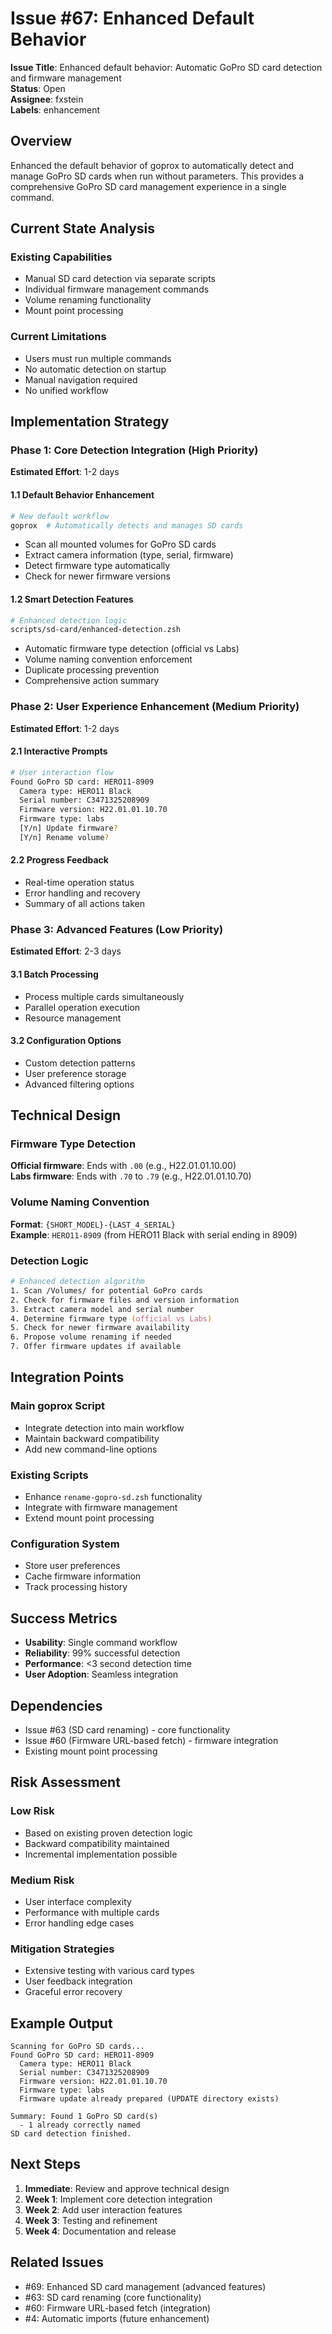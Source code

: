 # Issue #67: Enhanced Default Behavior

**Issue Title**: Enhanced default behavior: Automatic GoPro SD card detection and firmware management  
**Status**: Open  
**Assignee**: fxstein  
**Labels**: enhancement

## Overview

Enhanced the default behavior of goprox to automatically detect and manage GoPro SD cards when run without parameters. This provides a comprehensive GoPro SD card management experience in a single command.

## Current State Analysis

### Existing Capabilities
- Manual SD card detection via separate scripts
- Individual firmware management commands
- Volume renaming functionality
- Mount point processing

### Current Limitations
- Users must run multiple commands
- No automatic detection on startup
- Manual navigation required
- No unified workflow

## Implementation Strategy

### Phase 1: Core Detection Integration (High Priority)
**Estimated Effort**: 1-2 days

#### 1.1 Default Behavior Enhancement
```zsh
# New default workflow
goprox  # Automatically detects and manages SD cards
```
- Scan all mounted volumes for GoPro SD cards
- Extract camera information (type, serial, firmware)
- Detect firmware type automatically
- Check for newer firmware versions

#### 1.2 Smart Detection Features
```zsh
# Enhanced detection logic
scripts/sd-card/enhanced-detection.zsh
```
- Automatic firmware type detection (official vs Labs)
- Volume naming convention enforcement
- Duplicate processing prevention
- Comprehensive action summary

### Phase 2: User Experience Enhancement (Medium Priority)
**Estimated Effort**: 1-2 days

#### 2.1 Interactive Prompts
```zsh
# User interaction flow
Found GoPro SD card: HERO11-8909
  Camera type: HERO11 Black
  Serial number: C3471325208909
  Firmware version: H22.01.01.10.70
  Firmware type: labs
  [Y/n] Update firmware? 
  [Y/n] Rename volume?
```

#### 2.2 Progress Feedback
- Real-time operation status
- Error handling and recovery
- Summary of all actions taken

### Phase 3: Advanced Features (Low Priority)
**Estimated Effort**: 2-3 days

#### 3.1 Batch Processing
- Process multiple cards simultaneously
- Parallel operation execution
- Resource management

#### 3.2 Configuration Options
- Custom detection patterns
- User preference storage
- Advanced filtering options

## Technical Design

### Firmware Type Detection
**Official firmware**: Ends with `.00` (e.g., H22.01.01.10.00)  
**Labs firmware**: Ends with `.70` to `.79` (e.g., H22.01.01.10.70)

### Volume Naming Convention
**Format**: `{SHORT_MODEL}-{LAST_4_SERIAL}`  
**Example**: `HERO11-8909` (from HERO11 Black with serial ending in 8909)

### Detection Logic
```zsh
# Enhanced detection algorithm
1. Scan /Volumes/ for potential GoPro cards
2. Check for firmware files and version information
3. Extract camera model and serial number
4. Determine firmware type (official vs Labs)
5. Check for newer firmware availability
6. Propose volume renaming if needed
7. Offer firmware updates if available
```

## Integration Points

### Main goprox Script
- Integrate detection into main workflow
- Maintain backward compatibility
- Add new command-line options

### Existing Scripts
- Enhance `rename-gopro-sd.zsh` functionality
- Integrate with firmware management
- Extend mount point processing

### Configuration System
- Store user preferences
- Cache firmware information
- Track processing history

## Success Metrics

- **Usability**: Single command workflow
- **Reliability**: 99% successful detection
- **Performance**: <3 second detection time
- **User Adoption**: Seamless integration

## Dependencies

- Issue #63 (SD card renaming) - core functionality
- Issue #60 (Firmware URL-based fetch) - firmware integration
- Existing mount point processing

## Risk Assessment

### Low Risk
- Based on existing proven detection logic
- Backward compatibility maintained
- Incremental implementation possible

### Medium Risk
- User interface complexity
- Performance with multiple cards
- Error handling edge cases

### Mitigation Strategies
- Extensive testing with various card types
- User feedback integration
- Graceful error recovery

## Example Output

```
Scanning for GoPro SD cards...
Found GoPro SD card: HERO11-8909
  Camera type: HERO11 Black
  Serial number: C3471325208909
  Firmware version: H22.01.01.10.70
  Firmware type: labs
  Firmware update already prepared (UPDATE directory exists)

Summary: Found 1 GoPro SD card(s)
  - 1 already correctly named
SD card detection finished.
```

## Next Steps

1. **Immediate**: Review and approve technical design
2. **Week 1**: Implement core detection integration
3. **Week 2**: Add user interaction features
4. **Week 3**: Testing and refinement
5. **Week 4**: Documentation and release

## Related Issues

- #69: Enhanced SD card management (advanced features)
- #63: SD card renaming (core functionality)
- #60: Firmware URL-based fetch (integration)
- #4: Automatic imports (future enhancement) 